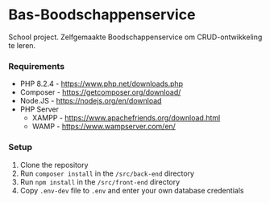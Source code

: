 # Bas-Boodschappenservice
School project. Zelfgemaakte Boodschappenservice om CRUD-ontwikkeling te leren.

### Requirements
- PHP 8.2.4 - https://www.php.net/downloads.php
- Composer - https://getcomposer.org/download/
- Node.JS - https://nodejs.org/en/download
- PHP Server
    - XAMPP - https://www.apachefriends.org/download.html
    - WAMP - https://www.wampserver.com/en/

### Setup
1. Clone the repository
2. Run `composer install` in the `/src/back-end` directory
3. Run `npm install` in the `/src/front-end` directory
4. Copy `.env-dev` file to `.env` and enter your own database credentials